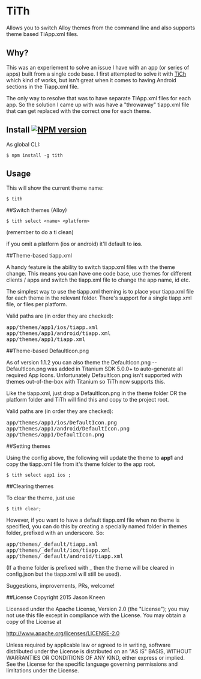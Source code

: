 # TiTh

Allows you to switch Alloy themes from the command line and also supports theme based TiApp.xml files.

## Why?

This was an experiement to solve an issue I have with an app (or series of apps) built from a single code base. I first attempted to solve it with [TiCh](https://github.com/jasonkneen/tich) which kind of works, but isn't great when it comes to having Android sections in the Tiapp.xml file.

The only way to resolve that was to have separate TiApp.xml files for each app. So the solution I came up with was have a "throwaway" tiapp.xml file that can get replaced with the correct one for each theme.

## Install [![NPM version](https://badge.fury.io/js/tith.svg)](http://badge.fury.io/js/tith)

As global CLI:

    $ npm install -g tith

## Usage

This will show the current theme name:
```
$ tith  
```
##Switch themes (Alloy)
```
$ tith select <name> <platform>
```
(remember to do a ti clean)

if you omit a platform (ios or android) it'll default to **ios**.

##Theme-based tiapp.xml

A handy feature is the ability to switch tiapp.xml files with the theme change. This means you can have one code base, use themes for different clients / apps and switch the tiapp.xml file to change the app name, id etc.

The simplest way to use the tiapp.xml theming is to place your tiapp.xml file for each theme in the relevant folder. There's support for a single tiapp.xml file, or files per platform.

Valid paths are (in order they are checked):
<pre>
app/themes/app1/ios/tiapp.xml
app/themes/app1/android/tiapp.xml
app/themes/app1/tiapp.xml
</pre>

##Theme-based DefaultIcon.png

As of version 1.1.2 you can also theme the DefaultIcon.png -- DefaultIcon.png was added in Titanium SDK 5.0.0+ to auto-generate all required App Icons. Unfortunately DefaultIcon.png isn't supported with themes out-of-the-box with Titanium so TiTh now supports this.

Like the tiapp.xml, just drop a DefaultIcon.png in the theme folder OR the platform folder and TiTh will find this and copy to the project root.

Valid paths are (in order they are checked):
<pre>
app/themes/app1/ios/DefaultIcon.png
app/themes/app1/android/DefaultIcon.png
app/themes/app1/DefaultIcon.png
</pre>

##Setting themes

Using the config above, the following will update the theme to **app1** and copy the tiapp.xml file from it's theme folder to the app root.

```
$ tith select app1 ios ;
```

##Clearing themes

To clear the theme, just use

```
$ tith clear;
```

However, if you want to have a default tiapp.xml file when no theme is specified, you can do this by creating a specially named folder in themes folder, prefixed with an underscore. So:

<pre>
app/themes/_default/tiapp.xml
app/themes/_default/ios/tiapp.xml
app/themes/_default/android/tiapp.xml
</pre>

(If a theme folder is prefixed with _ then the theme will be cleared in config.json but the tiapp.xml will still be used).

Suggestions, improvements, PRs, welcome!

##License
Copyright 2015 Jason Kneen

Licensed under the Apache License, Version 2.0 (the "License");
you may not use this file except in compliance with the License.
You may obtain a copy of the License at

   http://www.apache.org/licenses/LICENSE-2.0

Unless required by applicable law or agreed to in writing, software
distributed under the License is distributed on an "AS IS" BASIS,
WITHOUT WARRANTIES OR CONDITIONS OF ANY KIND, either express or implied.
See the License for the specific language governing permissions and
limitations under the License.
</pre>
